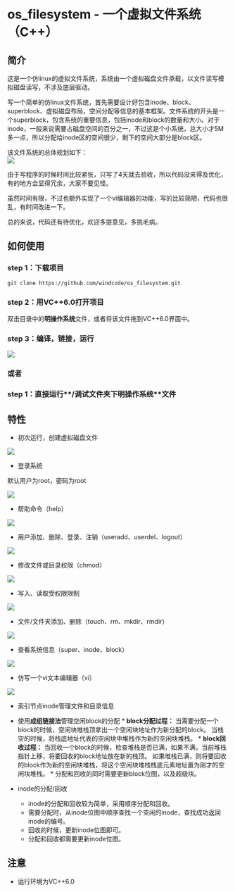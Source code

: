 # os_filesystem - 一个虚拟文件系统（C++）

## 简介

这是一个仿linux的虚拟文件系统，系统由一个虚拟磁盘文件承载，以文件读写模拟磁盘读写，不涉及底层驱动。

写一个简单的仿linux文件系统，首先需要设计好包含inode、block、superblock、虚拟磁盘布局，空间分配等信息的基本框架。文件系统的开头是一个superblock，包含系统的重要信息，包括inode和block的数量和大小。对于inode，一般来说需要占磁盘空间的百分之一，不过这是个小系统，总大小才5M多一点，所以分配给inode区的空间很少，剩下的空间大部分是block区。

该文件系统的总体规划如下：  
![](./screenshots/00.png)

由于写程序的时候时间比较紧张，只写了4天就去验收，所以代码没来得及优化，有的地方会显得冗余，大家不要见怪。

虽然时间有限，不过也额外实现了一个vi编辑器的功能，写的比较简陋，代码也很乱，有时间改进一下。

总的来说，代码还有待优化，欢迎多提意见，多挑毛病。

## 如何使用

### step 1：下载项目

`git clone https://github.com/windcode/os_filesystem.git`

### step 2：用VC++6.0打开项目

双击目录中的**明操作系统**文件，或者将该文件拖到VC++6.0界面中。

### step 3：编译，链接，运行

![](./screenshots/0.png)

### 或者

### step 1：直接运行**/调试**文件夹下**明操作系统**文件

## 特性

-   初次运行，创建虚拟磁盘文件

![](./screenshots/1.png)

-   登录系统

默认用户为root，密码为root

![](./screenshots/2.gif)

-   帮助命令（help）

![](./screenshots/3.gif)

-   用户添加、删除、登录、注销（useradd、userdel、logout）

![](./screenshots/5.gif)

-   修改文件或目录权限（chmod）

![](./screenshots/6.gif)

-   写入、读取受权限限制

![](./screenshots/7.gif)

-   文件/文件夹添加、删除（touch、rm、mkdir、rmdir）

![](./screenshots/8.gif)

-   查看系统信息（super、inode、block）

![](./screenshots/9.gif)

-   仿写一个vi文本编辑器（vi）

![](./screenshots/4.gif)

-   索引节点inode管理文件和目录信息

-   使用**成组链接法**管理空闲block的分配
        * **block分配过程：**
    当需要分配一个block的时候，空闲块堆栈顶拿出一个空闲块地址作为新分配的block。
    当栈空的时候，将栈底地址代表的空闲块中堆栈作为新的空闲块堆栈。
        * **block回收过程：**
    当回收一个block的时候，检查堆栈是否已满，如果不满，当前堆栈指针上移，将要回收的block地址放在新的栈顶。
    如果堆栈已满，则将要回收的block作为新的空闲块堆栈，将这个空闲块堆栈栈底元素地址置为刚才的空闲块堆栈。
        * 分配和回收的同时需要更新block位图，以及超级块。

-   inode的分配/回收
    -   inode的分配和回收较为简单，采用顺序分配和回收。
    -   需要分配时，从inode位图中顺序查找一个空闲的inode，查找成功返回inode的编号。
    -   回收的时候，更新inode位图即可。
    -   分配和回收都需要更新inode位图。

## 注意

-   运行环境为VC++6.0
